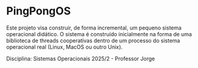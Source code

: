 # PingPongOS
Este projeto visa construir, de forma incremental, um pequeno sistema operacional didático. O sistema é construído inicialmente na forma de uma biblioteca de threads cooperativas dentro de um processo do sistema operacional real (Linux, MacOS ou outro Unix).

Disciplina: Sistemas Operacionais 2025/2 - Professor Jorge
